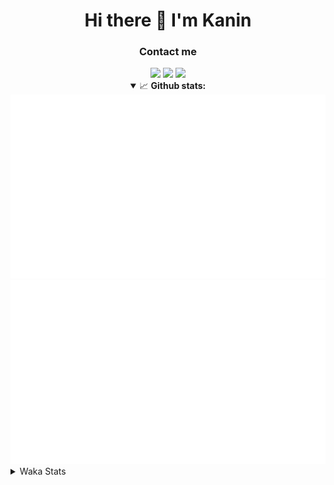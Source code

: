 <div align="center">
 <h1>Hi there 👋 I'm Kanin</h1>
 <h3>Contact me</h3>
 <a href="mailto:im@kanin.dev"><img src="https://img.shields.io/badge/gmail-%23D14836.svg?&style=for-the-badge&logo=gmail&logoColor=white"/></a>
 <a href="https://twitter.com/KaninTwt"><img src="https://img.shields.io/badge/twitter-%231DA1F2.svg?&style=for-the-badge&logo=twitter&logoColor=white"/></a>
 <a href="https://www.linkedin.com/in/KaninDev"><img src="https://img.shields.io/badge/linkedin-%230077B5.svg?&style=for-the-badge&logo=linkedin&logoColor=white"/></a>
<details open>
  <summary>📈 <b>Github stats:</b></summary>
  <img src="https://github.com/Kanin/Kanin/blob/master/scripts/GitHubStats/generated/overview.svg"/>
  <img src="https://github.com/Kanin/Kanin/blob/master/scripts/GitHubStats/generated/languages.svg"/>
</details>
</div>

<details>
 <summary>Waka Stats</summary>

<!--START_SECTION:waka-->
![Code Time](http://img.shields.io/badge/Code%20Time-2%2C520%20hrs%2058%20mins-blue)

![Profile Views](http://img.shields.io/badge/Profile%20Views-0-blue)

![Lines of code](https://img.shields.io/badge/From%20Hello%20World%20I%27ve%20Written-672.6%20thousand%20lines%20of%20code-blue)

**🐱 My GitHub Data** 

> 📦 179.4 kB Used in GitHub's Storage 
 > 
> 🏆 200 Contributions in the Year 2024
 > 
> 🚫 Not Opted to Hire
 > 
> 📜 26 Public Repositories 
 > 
> 🔑 17 Private Repositories 
 > 
**I'm an Early 🐤** 

```text
🌞 Morning                2904 commits        ███████░░░░░░░░░░░░░░░░░░   27.49 % 
🌆 Daytime                3133 commits        ███████░░░░░░░░░░░░░░░░░░   29.65 % 
🌃 Evening                3050 commits        ███████░░░░░░░░░░░░░░░░░░   28.87 % 
🌙 Night                  1478 commits        ███░░░░░░░░░░░░░░░░░░░░░░   13.99 % 
```
📅 **I'm Most Productive on Monday** 

```text
Monday                   2044 commits        █████░░░░░░░░░░░░░░░░░░░░   19.35 % 
Tuesday                  1507 commits        ████░░░░░░░░░░░░░░░░░░░░░   14.26 % 
Wednesday                1054 commits        ██░░░░░░░░░░░░░░░░░░░░░░░   09.98 % 
Thursday                 1630 commits        ████░░░░░░░░░░░░░░░░░░░░░   15.43 % 
Friday                   1783 commits        ████░░░░░░░░░░░░░░░░░░░░░   16.88 % 
Saturday                 1019 commits        ██░░░░░░░░░░░░░░░░░░░░░░░   09.65 % 
Sunday                   1528 commits        ████░░░░░░░░░░░░░░░░░░░░░   14.46 % 
```


📊 **This Week I Spent My Time On** 

```text
🕑︎ Time Zone: America/New_York

💬 Programming Languages: 
Python                   3 hrs 51 mins       ████████████████████░░░░░   78.57 % 
YAML                     44 mins             ████░░░░░░░░░░░░░░░░░░░░░   14.94 % 
virtualenv               13 mins             █░░░░░░░░░░░░░░░░░░░░░░░░   04.70 % 
.env file                3 mins              ░░░░░░░░░░░░░░░░░░░░░░░░░   01.30 % 
Text                     1 min               ░░░░░░░░░░░░░░░░░░░░░░░░░   00.45 % 

🔥 Editors: 
PyCharm                  4 hrs 55 mins       █████████████████████████   100.00 % 

🐱‍💻 Projects: 
Naila.py                 4 hrs 7 mins        █████████████████████░░░░   83.96 % 
NailaDjango              41 mins             ████░░░░░░░░░░░░░░░░░░░░░   14.12 % 
OhioBot                  5 mins              ░░░░░░░░░░░░░░░░░░░░░░░░░   01.92 % 
Unknown Project          0 secs              ░░░░░░░░░░░░░░░░░░░░░░░░░   00.00 % 

💻 Operating System: 
Windows                  4 hrs 55 mins       █████████████████████████   100.00 % 
```

**I Mostly Code in Python** 

```text
Python                   32 repos            █████████████████░░░░░░░░   68.09 % 
Java                     5 repos             ███░░░░░░░░░░░░░░░░░░░░░░   10.64 % 
HTML                     3 repos             ██░░░░░░░░░░░░░░░░░░░░░░░   06.38 % 
TypeScript               2 repos             █░░░░░░░░░░░░░░░░░░░░░░░░   04.26 % 
Kotlin                   1 repo              █░░░░░░░░░░░░░░░░░░░░░░░░   02.13 % 
```



**Timeline**

![Lines of Code chart](https://raw.githubusercontent.com/Kanin/Kanin/master/assets/bar_graph.png)


 Last Updated on 30/12/2024 10:04:57 UTC
<!--END_SECTION:waka-->
</details>
